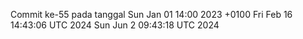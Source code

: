 Commit ke-55 pada tanggal Sun Jan 01 14:00 2023 +0100
Fri Feb 16 14:43:06 UTC 2024
Sun Jun  2 09:43:18 UTC 2024
